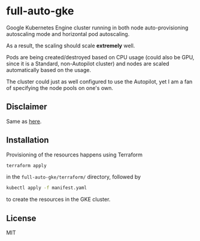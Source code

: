 # full-auto-gke

Google Kubernetes Engine cluster running in both node auto-provisioning
autoscaling mode and horizontal pod autoscaling.

As a result, the scaling should scale **extremely** well.

Pods are being created/destroyed based on CPU usage (could also be GPU, since
it is a Standard, non-Autopilot cluster) and nodes are scaled automatically
based on the usage.

The cluster could just as well configured to use the Autopilot, yet I am a fan
of specifying the node pools on one's own.

## Disclaimer

Same as [here](https://github.com/piotrostr/gke-gpu-tf/).

## Installation

Provisioning of the resources happens using Terraform

```sh
terraform apply
```

in the `full-auto-gke/terraform/` directory, followed by

```sh
kubectl apply -f manifest.yaml
```

to create the resources in the GKE cluster.

## License

MIT
